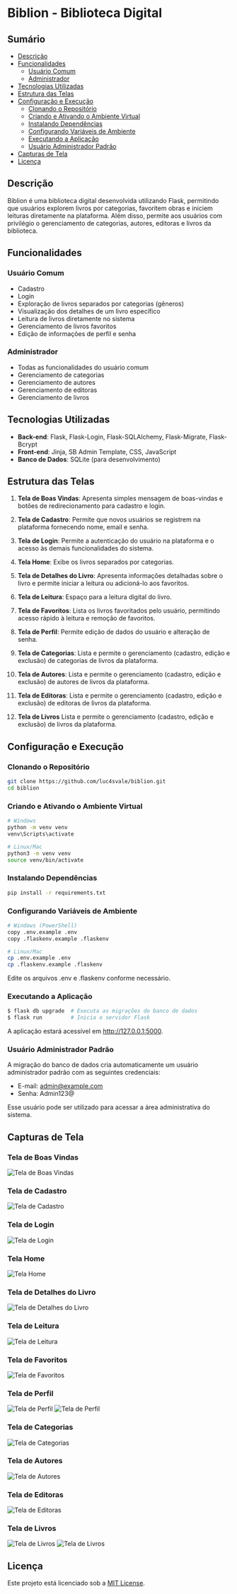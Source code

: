 # Biblion - Biblioteca Digital

## Sumário

- [Descrição](#descrição)
- [Funcionalidades](#funcionalidades)
  - [Usuário Comum](#usuário-comum)
  - [Administrador](#administrador)
- [Tecnologias Utilizadas](#tecnologias-utilizadas)
- [Estrutura das Telas](#estrutura-das-telas)
- [Configuração e Execução](#configuração-e-execução)
  - [Clonando o Repositório](#clonando-o-repositório)
  - [Criando e Ativando o Ambiente Virtual](#criando-e-ativando-o-ambiente-virtual)
  - [Instalando Dependências](#instalando-dependências)
  - [Configurando Variáveis de Ambiente](#configurando-variáveis-de-ambiente)
  - [Executando a Aplicação](#executando-a-aplicação)
  - [Usuário Administrador Padrão](#usuário-administrador-padrão)
- [Capturas de Tela](#capturas-de-tela)
- [Licença](#licença)

## Descrição

Biblion é uma biblioteca digital desenvolvida utilizando Flask, permitindo que usuários explorem livros por categorias, favoritem obras e iniciem leituras diretamente na plataforma. Além disso, permite aos usuários com privilégio o gerenciamento de categorias, autores, editoras e livros da biblioteca.

## Funcionalidades

### Usuário Comum

- Cadastro 
- Login
- Exploração de livros separados por categorias (gêneros)
- Visualização dos detalhes de um livro específico
- Leitura de livros diretamente no sistema
- Gerenciamento de livros favoritos
- Edição de informações de perfil e senha

### Administrador

- Todas as funcionalidades do usuário comum
- Gerenciamento de categorias
- Gerenciamento de autores
- Gerenciamento de editoras
- Gerenciamento de livros

## Tecnologias Utilizadas

- **Back-end**: Flask, Flask-Login, Flask-SQLAlchemy, Flask-Migrate, Flask-Bcrypt
- **Front-end**: Jinja, SB Admin Template, CSS, JavaScript
- **Banco de Dados**: SQLite (para desenvolvimento)

## Estrutura das Telas
1. **Tela de Boas Vindas**:  Apresenta simples mensagem de boas-vindas e botões de redirecionamento para cadastro e login.

2. **Tela de Cadastro**: Permite que novos usuários se registrem na plataforma fornecendo nome, email e senha.

3. **Tela de Login**: Permite a autenticação do usuário na plataforma e o acesso às demais funcionalidades do sistema.

2. **Tela Home**: Exibe os livros separados por categorias.

3. **Tela de Detalhes do Livro**: Apresenta informações detalhadas sobre o livro e permite iniciar a leitura ou adicioná-lo aos favoritos.

4. **Tela de Leitura**: Espaço para a leitura digital do livro.

5. **Tela de Favoritos**: Lista os livros favoritados pelo usuário, permitindo acesso rápido à leitura e remoção de favoritos.

6. **Tela de Perfil**: Permite edição de dados do usuário e alteração de senha.

7. **Tela de Categorias**: Lista e permite o gerenciamento (cadastro, edição e exclusão) de categorias de livros da plataforma.

8. **Tela de Autores**: Lista e permite o gerenciamento (cadastro, edição e exclusão) de autores de livros da plataforma.

9. **Tela de Editoras**: Lista e permite o gerenciamento (cadastro, edição e exclusão) de editoras de livros da plataforma.

10. **Tela de Livros** Lista e permite o gerenciamento (cadastro, edição e exclusão) de livros da plataforma.



## Configuração e Execução

### Clonando o Repositório

```sh
git clone https://github.com/luc4svale/biblion.git
cd biblion
```

### Criando e Ativando o Ambiente Virtual

```sh
# Windows
python -m venv venv
venv\Scripts\activate

# Linux/Mac
python3 -m venv venv
source venv/bin/activate
```


### Instalando Dependências
```sh
pip install -r requirements.txt
```

### Configurando Variáveis de Ambiente
```sh
# Windows (PowerShell)
copy .env.example .env
copy .flaskenv.example .flaskenv

# Linux/Mac
cp .env.example .env
cp .flaskenv.example .flaskenv
```
Edite os arquivos .env e .flaskenv conforme necessário.

### Executando a Aplicação

```sh 
$ flask db upgrade  # Executa as migrações do banco de dados
$ flask run         # Inicia o servidor Flask
```
A aplicação estará acessível em http://127.0.0.1:5000.

### Usuário Administrador Padrão

A migração do banco de dados cria automaticamente um usuário administrador padrão com as seguintes credenciais:

- E-mail: admin@example.com
- Senha: Admin123@

Esse usuário pode ser utilizado para acessar a área administrativa do sistema.

## Capturas de Tela

### Tela de Boas Vindas
![Tela de Boas Vindas](docs/screenshots/welcome.png)

### Tela de Cadastro
![Tela de Cadastro](docs/screenshots/register.png)

### Tela de Login
![Tela de Login](docs/screenshots/login.png)

### Tela Home
![Tela Home](docs/screenshots/home.png)

### Tela de Detalhes do Livro
![Tela de Detalhes do Livro](docs/screenshots/details.png)

### Tela de Leitura
![Tela de Leitura](docs/screenshots/reading.png)

### Tela de Favoritos
![Tela de Favoritos](docs/screenshots/favorites.png)

### Tela de Perfil
![Tela de Perfil](docs/screenshots/profile-01.png)
![Tela de Perfil](docs/screenshots/profile-02.png)

### Tela de Categorias
![Tela de Categorias](docs/screenshots/categories.png)

### Tela de Autores
![Tela de Autores](docs/screenshots/authors.png)

### Tela de Editoras
![Tela de Editoras](docs/screenshots/publishers.png)

### Tela de Livros
![Tela de Livros](docs/screenshots/books-01.png)
![Tela de Livros](docs/screenshots/books-02.png)



## Licença
Este projeto está licenciado sob a [MIT License](./LICENSE).



